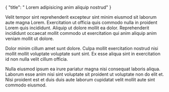{
  "title": " Lorem adipisicing anim aliquip nostrud"
}

Velit tempor sint reprehenderit excepteur sint minim eiusmod sit laborum aute magna Lorem. Exercitation ut officia quis commodo nulla in proident Lorem quis incididunt. Aliquip ut dolore mollit ea dolor. Reprehenderit incididunt occaecat mollit commodo ut exercitation qui anim aliquip anim veniam mollit ut dolore.

Dolor minim cillum amet sunt dolore. Culpa mollit exercitation nostrud nisi mollit mollit voluptate voluptate sunt sint. Ex esse aliqua sint in exercitation id non nulla velit cillum officia.

Nulla eiusmod ipsum ea irure pariatur magna nisi consequat laboris aliqua. Laborum esse anim nisi sint voluptate sit proident ut voluptate non do elit et. Nisi proident est et duis duis aute laborum cupidatat velit mollit aute sint commodo eiusmod.